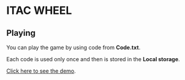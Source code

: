 # ITAC WHEEL

## Playing

You can play the game by using code from **Code.txt**.

Each code is used only once and then is stored in the **Local storage**.

[Click here to see the demo](https://huy27201.github.io/ITACWheelTest).